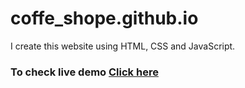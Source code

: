 # coffe_shope.github.io
I create this  website using HTML, CSS and JavaScript.
### To check live demo [Click here](https://ahsanwebengr.github.io/coffe_shope.github.io/)
